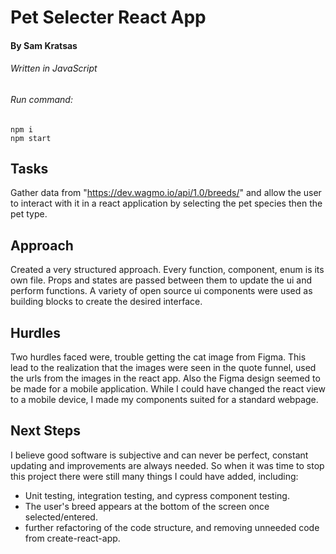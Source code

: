 # Pet Selecter React App
#### By Sam Kratsas

###### Written in JavaScript
######  Run command:
~~~
npm i
npm start
~~~


## Tasks
Gather data from "https://dev.wagmo.io/api/1.0/breeds/" and allow the user to interact with it in a react application by selecting the pet species then the pet type. 

## Approach
Created a very structured approach. Every function, component, enum is its own file. Props and states are passed between them to update the ui and perform functions. A variety of open source ui components were used as building blocks to create the desired interface.

## Hurdles
Two hurdles faced were, trouble getting the cat image from Figma. This lead to the realization that the images were seen in the quote funnel, used the urls from the images in the react app. Also the Figma design seemed to be made for a mobile application. While I could have changed the react view to a mobile device, I made my components suited for a standard webpage.

## Next Steps
I believe good software is subjective and can never be perfect, constant updating and improvements are always needed. So when it was time to stop this project there were still many things I could have added, including:
- Unit testing, integration testing, and cypress component testing.
- The user's breed appears at the bottom of the screen once selected/entered.
- further refactoring of the code structure, and removing unneeded code from create-react-app.